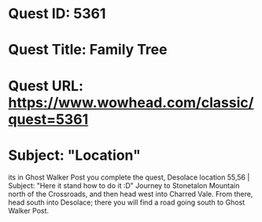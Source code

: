 # Quest ID: 5361
# Quest Title: Family Tree
# Quest URL: https://www.wowhead.com/classic/quest=5361
# Subject: "Location"
its in Ghost Walker Post you complete the quest, Desolace location 55,56 | Subject: "Here it stand how to do it :D"
Journey to Stonetalon Mountain north of the Crossroads, and then head west into Charred Vale. From there, head south into Desolace; there you will find a road going south to Ghost Walker Post.
